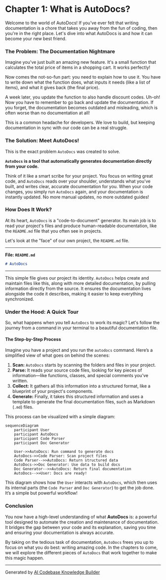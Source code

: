 # Chapter 1: What is AutoDocs?

Welcome to the world of AutoDocs! If you've ever felt that writing documentation is a chore that takes you away from the fun of coding, then you're in the right place. Let's dive into what AutoDocs is and how it can become your new best friend.

### The Problem: The Documentation Nightmare

Imagine you've just built an amazing new feature. It's a small function that calculates the total price of items in a shopping cart. It works perfectly!

Now comes the not-so-fun part: you need to explain how to use it. You have to write down what the function does, what inputs it needs (like a list of items), and what it gives back (the final price).

A week later, you update the function to also handle discount codes. Uh-oh! Now you have to remember to go back and update the documentation. If you forget, the documentation becomes outdated and misleading, which is often worse than no documentation at all!

This is a common headache for developers. We love to build, but keeping documentation in sync with our code can be a real struggle.

### The Solution: Meet AutoDocs!

This is the exact problem `AutoDocs` was created to solve.

**`AutoDocs` is a tool that automatically generates documentation directly from your code.**

Think of it like a smart scribe for your project. You focus on writing great code, and `AutoDocs` reads over your shoulder, understands what you've built, and writes clear, accurate documentation for you. When your code changes, you simply run `AutoDocs` again, and your documentation is instantly updated. No more manual updates, no more outdated guides!

### How Does It Work?

At its heart, `AutoDocs` is a "code-to-document" generator. Its main job is to read your project's files and produce human-readable documentation, like the `README.md` file that you often see in projects.

Let's look at the "face" of our own project, the `README.md` file.

---
**File: `README.md`**
```markdown
# AutoDocs
```
---

This simple file gives our project its identity. `AutoDocs` helps create and maintain files like this, along with more detailed documentation, by pulling information directly from the source. It ensures the documentation lives alongside the code it describes, making it easier to keep everything synchronized.

### Under the Hood: A Quick Tour

So, what happens when you tell `AutoDocs` to work its magic? Let's follow the journey from a command in your terminal to a beautiful documentation file.

#### The Step-by-Step Process

Imagine you have a project and you run the `autodocs` command. Here’s a simplified view of what goes on behind the scenes:

1.  **Scan:** `AutoDocs` starts by scanning the folders and files in your project.
2.  **Parse:** It reads your source code files, looking for key pieces of information—like functions, classes, and special comments you've written.
3.  **Collect:** It gathers all this information into a structured format, like a blueprint of your project's components.
4.  **Generate:** Finally, it takes this structured information and uses a template to generate the final documentation files, such as Markdown (`.md`) files.

This process can be visualized with a simple diagram:

```mermaid
sequenceDiagram
    participant User
    participant AutoDocs
    participant Code Parser
    participant Doc Generator

    User->>AutoDocs: Run command to generate docs
    AutoDocs->>Code Parser: Scan project files
    Code Parser-->>AutoDocs: Return structured data
    AutoDocs->>Doc Generator: Use data to build docs
    Doc Generator-->>AutoDocs: Return final documentation
    AutoDocs-->>User: Docs are ready!
```

This diagram shows how the `User` interacts with `AutoDocs`, which then uses its internal parts (the `Code Parser` and `Doc Generator`) to get the job done. It’s a simple but powerful workflow!

### Conclusion

You now have a high-level understanding of what **AutoDocs** is: a powerful tool designed to automate the creation and maintenance of documentation. It bridges the gap between your code and its explanation, saving you time and ensuring your documentation is always accurate.

By taking on the tedious task of documentation, `AutoDocs` frees you up to focus on what you do best: writing amazing code. In the chapters to come, we will explore the different pieces of `AutoDocs` that work together to make this magic happen.

---

Generated by [AI Codebase Knowledge Builder](https://github.com/The-Pocket/Tutorial-Codebase-Knowledge)